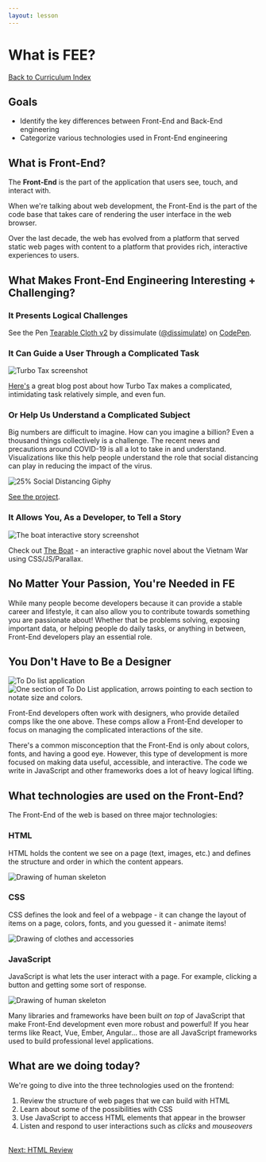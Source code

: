 ```yaml
---
layout: lesson
---
```


# What is FEE?

<a href="../">Back to Curriculum Index</a>

## Goals

- Identify the key differences between Front-End and Back-End engineering
- Categorize various technologies used in Front-End engineering

## What is Front-End?

The **Front-End** is the part of the application that users see, touch, and interact with.

When we're talking about web development, the Front-End is the part of the code base that takes care of rendering the user interface in the web browser.

Over the last decade, the web has evolved from a platform that served static web pages with content to a platform that provides rich, interactive experiences to users.

## What Makes Front-End Engineering Interesting + Challenging?

### It Presents Logical Challenges

<p data-height="500" data-theme-id="23788" data-slug-hash="eZxEBO" data-default-tab="result" data-user="dissimulate" data-embed-version="2" data-pen-title="Tearable Cloth v2" data-preview="true" class="codepen">See the Pen <a href="http://codepen.io/dissimulate/pen/eZxEBO/">Tearable Cloth v2</a> by dissimulate (<a href="http://codepen.io/dissimulate">@dissimulate</a>) on <a href="http://codepen.io">CodePen</a>.</p><script async src="https://production-assets.codepen.io/assets/embed/ei.js"></script>

### It Can Guide a User Through a Complicated Task

![Turbo Tax screenshot](../assets/turbo-tax.jpg)
<p><a href="https://www.appcues.com/blog/how-turbotax-makes-a-dreadful-user-experience-a-delightful-one" target="blank">Here's</a> a great blog post about how Turbo Tax makes a complicated, intimidating task relatively simple, and even fun.</p>

### Or Help Us Understand a Complicated Subject

Big numbers are difficult to imagine. How can you imagine a billion? Even a thousand things collectively is a challenge. The recent news and precautions around COVID-19 is all a lot to take in and understand. Visualizations like this help people understand the role that social distancing can play in reducing the impact of the virus.

![25% Social Distancing Giphy](../assets/social-distancing.gif)
<p><a target="blank" href="https://www.washingtonpost.com/graphics/2020/world/corona-simulator/">See the project</a>.</p>

### It Allows You, As a Developer, to Tell a Story

![The boat interactive story screenshot](../assets/the-boat.png)
<p>Check out <a href="http://www.sbs.com.au/theboat/" target="blank">The Boat</a> - an interactive graphic novel about the Vietnam War using CSS/JS/Parallax.</p>

## No Matter Your Passion, You're Needed in FE

While many people become developers because it can provide a stable career and lifestyle, it can also allow you to contribute towards something you are passionate about! Whether that be problems solving, exposing important data, or helping people do daily tasks, or anything in between, Front-End developers play an essential role.
<br>

## You Don't Have to Be a Designer

<img class="small-img" src="{{ site.url }}/assets/images/comp.jpg" alt="To Do list application">
<img class="small-img" src="{{ site.url }}/assets/images/comp-details.png" alt="One section of To Do List application, arrows pointing to each section to notate size and colors.">

Front-End developers often work with designers, who provide detailed comps like the one above. These comps allow a Front-End developer to focus on managing the complicated interactions of the site.

There's a common misconception that the Front-End is only about colors, fonts, and having a good eye. However, this type of development is more focused on making data useful, accessible, and interactive. The code we write in JavaScript and other frameworks does a lot of heavy logical lifting.

## What technologies are used on the Front-End?

The Front-End of the web is based on three major technologies:

<section class="data-type-cards language-cards">
  <div>
    <h3>HTML</h3>
    <p>HTML holds the content we see on a page (text, images, etc.) and defines the structure and order in which the content appears.</p>
    <img src="../assets/html.png" alt="Drawing of human skeleton" />
  </div>

  <div>
    <h3>CSS</h3>
    <p>CSS defines the look and feel of a webpage - it can change the layout of items on a page, colors, fonts, and you guessed it - animate items!</p>
    <img src="../assets/css.png" alt="Drawing of clothes and accessories" />
  </div>

  <div>
    <h3>JavaScript</h3>
    <p>JavaScript is what lets the user interact with a page. For example, clicking a button and getting some sort of response.</p>
    <img src="../assets/js.png" alt="Drawing of human skeleton" />
  </div>
</section>

Many libraries and frameworks have been built _on top_ of JavaScript that make Front-End development even more robust and powerful! If you hear terms like React, Vue, Ember, Angular... those are all JavaScript frameworks used to build professional level applications.

## What are we doing today?

We're going to dive into the three technologies used on the frontend:

1. Review the structure of web pages that we can build with HTML
1. Learn about some of the possibilities with CSS
1. Use JavaScript to access HTML elements that appear in the browser
1. Listen and respond to user interactions such as _clicks_ and _mouseovers_

<br>
<a href="../html-review">Next: HTML Review</a>

